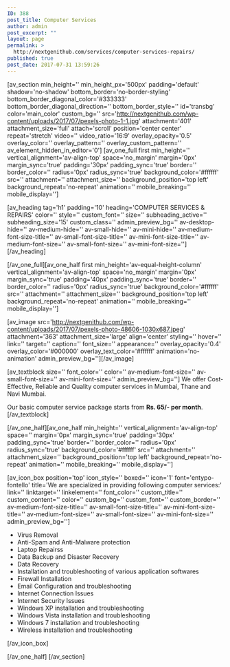 ```yaml
---
ID: 388
post_title: Computer Services
author: admin
post_excerpt: ""
layout: page
permalink: >
  http://nextgenithub.com/services/computer-services-repairs/
published: true
post_date: 2017-07-31 13:59:26
---
```

[av_section min_height='' min_height_px='500px' padding='default' shadow='no-shadow' bottom_border='no-border-styling' bottom_border_diagonal_color='#333333' bottom_border_diagonal_direction='' bottom_border_style='' id='transbg' color='main_color' custom_bg='' src='http://nextgenithub.com/wp-content/uploads/2017/07/pexels-photo-1-1.jpg' attachment='401' attachment_size='full' attach='scroll' position='center center' repeat='stretch' video='' video_ratio='16:9' overlay_opacity='0.5' overlay_color='' overlay_pattern='' overlay_custom_pattern='' av_element_hidden_in_editor='0']
[av_one_full first min_height='' vertical_alignment='av-align-top' space='no_margin' margin='0px' margin_sync='true' padding='30px' padding_sync='true' border='' border_color='' radius='0px' radius_sync='true' background_color='#ffffff' src='' attachment='' attachment_size='' background_position='top left' background_repeat='no-repeat' animation='' mobile_breaking='' mobile_display='']

[av_heading tag='h1' padding='10' heading='COMPUTER SERVICES &amp; REPAIRS' color='' style='' custom_font='' size='' subheading_active='' subheading_size='15' custom_class='' admin_preview_bg='' av-desktop-hide='' av-medium-hide='' av-small-hide='' av-mini-hide='' av-medium-font-size-title='' av-small-font-size-title='' av-mini-font-size-title='' av-medium-font-size='' av-small-font-size='' av-mini-font-size=''][/av_heading]

[/av_one_full][av_one_half first min_height='av-equal-height-column' vertical_alignment='av-align-top' space='no_margin' margin='0px' margin_sync='true' padding='40px' padding_sync='true' border='' border_color='' radius='0px' radius_sync='true' background_color='#ffffff' src='' attachment='' attachment_size='' background_position='top left' background_repeat='no-repeat' animation='' mobile_breaking='' mobile_display='']

[av_image src='http://nextgenithub.com/wp-content/uploads/2017/07/pexels-photo-48606-1030x687.jpeg' attachment='363' attachment_size='large' align='center' styling='' hover='' link='' target='' caption='' font_size='' appearance='' overlay_opacity='0.4' overlay_color='#000000' overlay_text_color='#ffffff' animation='no-animation' admin_preview_bg=''][/av_image]

[av_textblock size='' font_color='' color='' av-medium-font-size='' av-small-font-size='' av-mini-font-size='' admin_preview_bg='']
We offer Cost-Effective, Reliable and Quality computer services in Mumbai, Thane and Navi Mumbai.

Our basic computer service package starts from <b>Rs. 65/- per month</b>.
[/av_textblock]

[/av_one_half][av_one_half min_height='' vertical_alignment='av-align-top' space='' margin='0px' margin_sync='true' padding='30px' padding_sync='true' border='' border_color='' radius='0px' radius_sync='true' background_color='#ffffff' src='' attachment='' attachment_size='' background_position='top left' background_repeat='no-repeat' animation='' mobile_breaking='' mobile_display='']

[av_icon_box position='top' icon_style='' boxed='' icon='1' font='entypo-fontello' title='We are specialized in providing following computer services:' link='' linktarget='' linkelement='' font_color='' custom_title='' custom_content='' color='' custom_bg='' custom_font='' custom_border='' av-medium-font-size-title='' av-small-font-size-title='' av-mini-font-size-title='' av-medium-font-size='' av-small-font-size='' av-mini-font-size='' admin_preview_bg='']
<ul class="bullet_black">
 	<li style="text-align: left;">Virus Removal</li>
 	<li style="text-align: left;">Anti-Spam and Anti-Malware protection</li>
 	<li style="text-align: left;">Laptop Repairss</li>
 	<li style="text-align: left;">Data Backup and Disaster Recovery</li>
 	<li style="text-align: left;">Data Recovery</li>
 	<li style="text-align: left;">Installation and troubleshooting of various application softwares</li>
 	<li style="text-align: left;">Firewall Installation</li>
 	<li style="text-align: left;">Email Configuration and troubleshooting</li>
 	<li style="text-align: left;">Internet Connection Issues</li>
 	<li style="text-align: left;">Internet Security Issues</li>
 	<li style="text-align: left;">Windows XP installation and troubleshooting</li>
 	<li style="text-align: left;">Windows Vista installation and troubleshooting</li>
 	<li style="text-align: left;">Windows 7 installation and troubleshooting</li>
 	<li style="text-align: left;">Wireless installation and troubleshooting</li>
</ul>
[/av_icon_box]

[/av_one_half]
[/av_section]